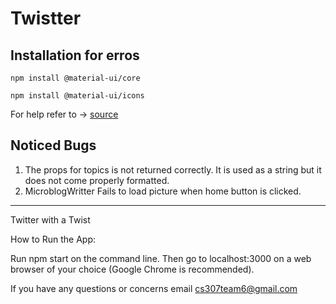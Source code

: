 # Twistter
## Installation for erros

`npm install @material-ui/core`

`npm install @material-ui/icons`

For help refer to -> [source](https://material-ui.com/getting-started/installation/)

## Noticed Bugs

1. The props for topics is not returned correctly. It is used as a string but it does not come properly formatted.
2. MicroblogWritter Fails to load picture when home button is clicked.

---
Twitter with a Twist

How to Run the App:

Run npm start on the command line.
Then go to localhost:3000 on a web browser of your choice (Google Chrome is recommended).

If you have any questions or concerns email cs307team6@gmail.com
